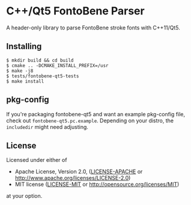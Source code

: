# C++/Qt5 FontoBene Parser

A header-only library to parse FontoBene stroke fonts with C++11/Qt5.

## Installing

    $ mkdir build && cd build
    $ cmake .. -DCMAKE_INSTALL_PREFIX=/usr
    $ make -j8
    $ tests/fontobene-qt5-tests
    $ make install

## pkg-config

If you're packaging fontobene-qt5 and want an example pkg-config file, check
out `fontobene-qt5.pc.example`. Depending on your distro, the `includedir`
might need adjusting.

## License

Licensed under either of

- Apache License, Version 2.0, ([LICENSE-APACHE](LICENSE-APACHE) or
  http://www.apache.org/licenses/LICENSE-2.0)
- MIT license ([LICENSE-MIT](LICENSE-MIT) or http://opensource.org/licenses/MIT)

at your option.
